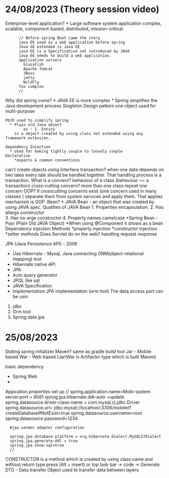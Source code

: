 # 24/08/2023 (Theory session video)

Enterprise-level application?
    * Large software system application
        complex, scalable, component-based, distributed, mission-critical.

          // Before spring Boot came the story
          java EE used as a web application before spring 
          Java SE extended is Java EE 
          java EE is a Specification set introduced by JAVA
          java EE needs to build a web application.
          application servers
            GlassFish
            Apache Tomcat
            JBoss
            jetty
            WildFly
          Too complex
          //
Why did spring come?
    * JAVA EE is more complex
    * Spring simplifies the Java development process 
Singleton Design pattern
    one object used for multi-purpose
 
    POJO used to simplify spring
      * Plain old Java object 
            ex : 1. Entity
        is a object created by using class not extended using any framework extension.

    dependency Injection
      * Used for making tightly couple to loosely couple
    Declarative 
        *aspects & common conventions
can't create objects using Interface
transaction? 
      when one data depends on two tales every tale should be handled together. That handling process is a transaction. 
What is a concern?
    behaviour of a class (behaviour == a transaction) 
cross-cutting concern?
    more than one class repeat one concern 
OOP?
    If crosscutting concerns exist (one concern used in many classes ) separate them from system services and apply them. That applies mechanism is OOP. 
Bean?
    * JAVA Bean - an object that was created by using JAVA spec.
        Qualities of JAVA Bean 
            1. Properties encapsulation.
            2. Has allargs constructor  
            3. Has no-args constructor
            4. Property names camelcase 
    *Spring Bean - Pojo (Plain Old JAVA Object)
    *When using @Component it shows as a bean
Dependency Injection Methods
      *property injection
      *constructor injection
      *setter methods
Does Servlet do on the web?
   handling request response 

JPA (Java Persistence API) - 2006 
   * Use Hibernate - Mysql, Java connecting ORM(object-relational mapping) tool 
   * Hibernate native API 
   * JPA
   * Auto query generator 
   * JPQL like sql
   * JAVA Specification
   * implementation 
         JPA implementation (orm tool)
The data access part can be usin
   1. jdbc
   2. Orm tool
   3. Spring data jpa

# 25/08/2023

Stating spring initializer
Maven? 
   same as gradle
   build tool
Jar - Mobile based
War - Web based
(Jar\War is Artifactor type which is built Maven)

basic dependency
   * Spring Web
   * 
Appication.properties set up
      //
      spring.application.name=Mobi-system
      server.port = 8081
      spring.jpa.hibernate.ddl-auto =update
      spring.datasource.driver-class-name = com.mysql.cj.jdbc.Driver
      spring.datasource.url= jdbc:mysql://localhost:3306/mobitel?createDatabaseIfNotExist=true
      spring.datasource.username=root
      spring.datasource.password=1234
      
      #jpa vendor adapter configuration
      
      spring.jpa.database-platform = org.hibernate.dialect.MySQL57Dialect
      spring.jpa.generate-ddl = true
      spring.jpa.show-sql=true
      //

CONSTRUCTOR 
      is a method which is created by using class name and without return type
      press (Alt + insert) or top task bar -> code -> Generate
DTO - Data transfer Object
      used to transfer data between layers


      

